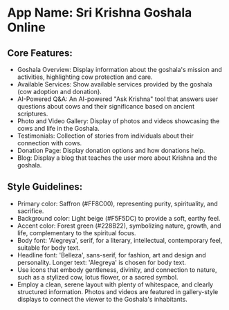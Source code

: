 # **App Name**: Sri Krishna Goshala Online

## Core Features:

- Goshala Overview: Display information about the goshala's mission and activities, highlighting cow protection and care.
- Available Services: Show available services provided by the goshala (cow adoption and donation).
- AI-Powered Q&A: An AI-powered "Ask Krishna" tool that answers user questions about cows and their significance based on ancient scriptures.
- Photo and Video Gallery: Display of photos and videos showcasing the cows and life in the Goshala.
- Testimonials: Collection of stories from individuals about their connection with cows.
- Donation Page: Display donation options and how donations help.
- Blog: Display a blog that teaches the user more about Krishna and the goshala.

## Style Guidelines:

- Primary color: Saffron (#FF8C00), representing purity, spirituality, and sacrifice.
- Background color: Light beige (#F5F5DC) to provide a soft, earthy feel.
- Accent color: Forest green (#228B22), symbolizing nature, growth, and life, complementary to the spiritual focus.
- Body font: 'Alegreya', serif, for a literary, intellectual, contemporary feel, suitable for body text.
- Headline font: 'Belleza', sans-serif, for fashion, art and design and personality. Longer text: 'Alegreya' is chosen for body text.
- Use icons that embody gentleness, divinity, and connection to nature, such as a stylized cow, lotus flower, or a sacred symbol.
- Employ a clean, serene layout with plenty of whitespace, and clearly structured information. Photos and videos are featured in gallery-style displays to connect the viewer to the Goshala's inhabitants.
